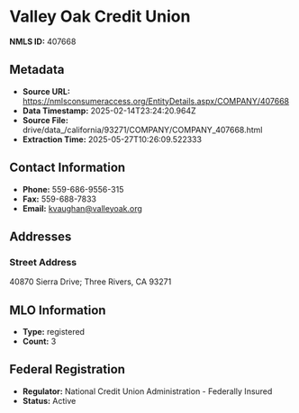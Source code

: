 # Valley Oak Credit Union

**NMLS ID:** 407668

## Metadata
- **Source URL:** https://nmlsconsumeraccess.org/EntityDetails.aspx/COMPANY/407668
- **Data Timestamp:** 2025-02-14T23:24:20.964Z
- **Source File:** drive/data_/california/93271/COMPANY/COMPANY_407668.html
- **Extraction Time:** 2025-05-27T10:26:09.522333

## Contact Information
- **Phone:** 559-686-9556-315
- **Fax:** 559-688-7833
- **Email:** kvaughan@valleyoak.org

## Addresses
### Street Address
40870 Sierra Drive; Three Rivers, CA 93271

## MLO Information
- **Type:** registered
- **Count:** 3

## Federal Registration
- **Regulator:** National Credit Union Administration - Federally Insured
- **Status:** Active
